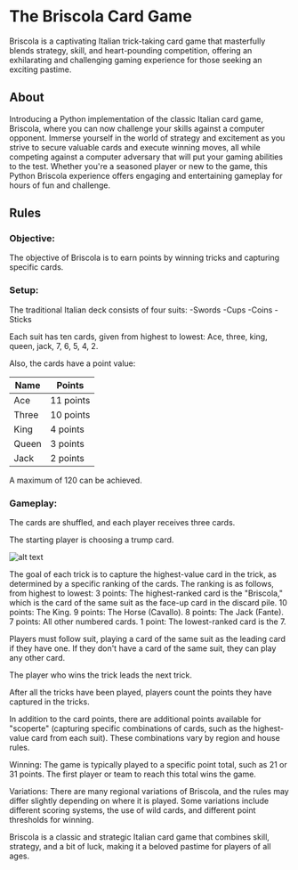 # The Briscola Card Game
Briscola is a captivating Italian trick-taking card game that masterfully blends strategy, skill, and heart-pounding competition, offering an exhilarating and challenging gaming experience for those seeking an exciting pastime.


## **About**
Introducing a Python implementation of the classic Italian card game, Briscola, where you can now challenge your skills against a computer opponent. Immerse yourself in the world of strategy and excitement as you strive to secure valuable cards and execute winning moves, all while competing against a computer adversary that will put your gaming abilities to the test. Whether you're a seasoned player or new to the game, this Python Briscola experience offers engaging and entertaining gameplay for hours of fun and challenge.


## **Rules**
### Objective:
The objective of Briscola is to earn points by winning tricks and capturing specific cards.

### Setup:
The traditional Italian deck consists of four suits:
-Swords
-Cups
-Coins
-Sticks

Each suit has ten cards, given from highest to lowest:
Ace, three, king, queen, jack, 7, 6, 5, 4, 2.

Also, the cards have a point value:

| Name | Points |
| ----------- | ----------- |
| Ace 	| 11 points |
| Three 	| 10 points |
| King 	| 4 points |
| Queen 	| 3 points |
| Jack 	| 2 points |

A maximum of 120 can be achieved.

### Gameplay:

The cards are shuffled, and each player receives three cards.

The starting player is choosing a trump card.



![alt text](flow-chart-briscola_v1.jpg)

The goal of each trick is to capture the highest-value card in the trick, as determined by a specific ranking of the cards. The ranking is as follows, from highest to lowest:
    3 points: The highest-ranked card is the "Briscola," which is the card of the same suit as the face-up card in the discard pile.
    10 points: The King.
    9 points: The Horse (Cavallo).
    8 points: The Jack (Fante).
    7 points: All other numbered cards.
    1 point: The lowest-ranked card is the 7.

Players must follow suit, playing a card of the same suit as the leading card if they have one. If they don't have a card of the same suit, they can play any other card.

The player who wins the trick leads the next trick.

After all the tricks have been played, players count the points they have captured in the tricks.

In addition to the card points, there are additional points available for "scoperte" (capturing specific combinations of cards, such as the highest-value card from each suit). These combinations vary by region and house rules.

Winning:
The game is typically played to a specific point total, such as 21 or 31 points. The first player or team to reach this total wins the game.

Variations:
There are many regional variations of Briscola, and the rules may differ slightly depending on where it is played. Some variations include different scoring systems, the use of wild cards, and different point thresholds for winning.

Briscola is a classic and strategic Italian card game that combines skill, strategy, and a bit of luck, making it a beloved pastime for players of all ages.
